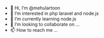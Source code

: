 - 👋 Hi, I’m @mehulartoon
- 👀 I’m interested in php laravel and node.js
- 🌱 I’m currently learning node.js
- 💞️ I’m looking to collaborate on ...
- 📫 How to reach me ...

<!---
mehulartoon/mehulartoon is a ✨ special ✨ repository because its `README.md` (this file) appears on your GitHub profile.
You can click the Preview link to take a look at your changes.
--->
